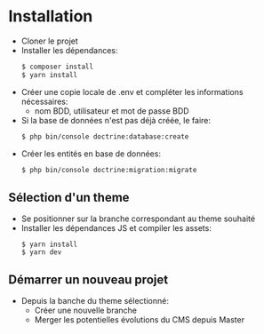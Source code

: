 # Installation
- Cloner le projet
- Installer les dépendances:
    ```bash
    $ composer install
    $ yarn install
    ```
- Créer une copie locale de .env et compléter les informations nécessaires:
    - nom BDD, utilisateur et mot de passe BDD
- Si la base de données n'est pas déjà créée, le faire:
    ```bash
    $ php bin/console doctrine:database:create
    ```
- Créer les entités en base de données:
    ```bash
    $ php bin/console doctrine:migration:migrate
    ```
## Sélection d'un theme
- Se positionner sur la branche correspondant au theme souhaité
- Installer les dépendances JS et compiler les assets:
    ```
    $ yarn install
    $ yarn dev

## Démarrer un nouveau projet
- Depuis la banche du theme sélectionné:
    - Créer une nouvelle branche
    - Merger les potentielles évolutions du CMS depuis Master



